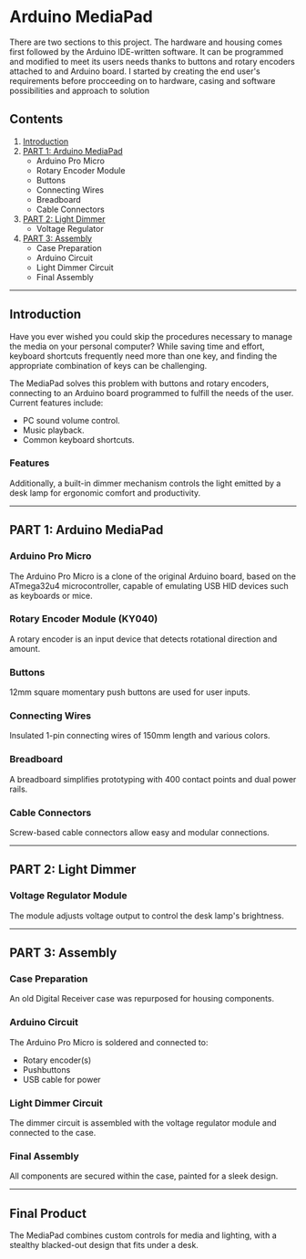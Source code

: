 # Arduino MediaPad

There are two sections to this project. The hardware and housing comes first followed by the Arduino IDE-written software. It can be programmed and modified to meet its users needs thanks to buttons and rotary encoders attached to and Arduino board. I started by creating the end user's requirements before procceeding on to hardware, casing and software possibilities and approach to solution

## Contents

1. [Introduction](#introduction)
2. [PART 1: Arduino MediaPad](#part-1-arduino-mediapad)
   - Arduino Pro Micro
   - Rotary Encoder Module
   - Buttons
   - Connecting Wires
   - Breadboard
   - Cable Connectors
3. [PART 2: Light Dimmer](#part-2-light-dimmer)
   - Voltage Regulator
4. [PART 3: Assembly](#part-3-assembly)
   - Case Preparation
   - Arduino Circuit
   - Light Dimmer Circuit
   - Final Assembly

---

## Introduction

Have you ever wished you could skip the procedures necessary to manage the media on your personal computer? While saving time and effort, keyboard shortcuts frequently need more than one key, and finding the appropriate combination of keys can be challenging. 

The MediaPad solves this problem with buttons and rotary encoders, connecting to an Arduino board programmed to fulfill the needs of the user. Current features include:

- PC sound volume control.
- Music playback.
- Common keyboard shortcuts.

### Features

Additionally, a built-in dimmer mechanism controls the light emitted by a desk lamp for ergonomic comfort and productivity.

---

## PART 1: Arduino MediaPad

### Arduino Pro Micro

The Arduino Pro Micro is a clone of the original Arduino board, based on the ATmega32u4 microcontroller, capable of emulating USB HID devices such as keyboards or mice.

### Rotary Encoder Module (KY040)

A rotary encoder is an input device that detects rotational direction and amount.

### Buttons

12mm square momentary push buttons are used for user inputs.

### Connecting Wires

Insulated 1-pin connecting wires of 150mm length and various colors.

### Breadboard

A breadboard simplifies prototyping with 400 contact points and dual power rails.

### Cable Connectors

Screw-based cable connectors allow easy and modular connections.

---

## PART 2: Light Dimmer

### Voltage Regulator Module

The module adjusts voltage output to control the desk lamp's brightness.

---

## PART 3: Assembly

### Case Preparation

An old Digital Receiver case was repurposed for housing components.

### Arduino Circuit

The Arduino Pro Micro is soldered and connected to:

- Rotary encoder(s)
- Pushbuttons
- USB cable for power

### Light Dimmer Circuit

The dimmer circuit is assembled with the voltage regulator module and connected to the case.

### Final Assembly

All components are secured within the case, painted for a sleek design.

---

## Final Product

The MediaPad combines custom controls for media and lighting, with a stealthy blacked-out design that fits under a desk.
